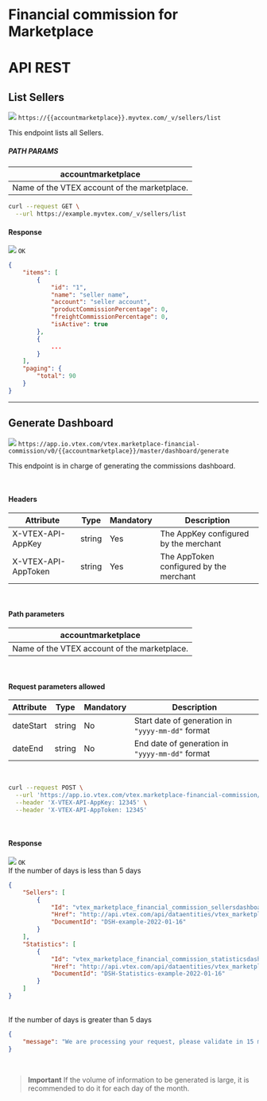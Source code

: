 # Financial commission for Marketplace

# API REST
## List Sellers
![](https://img.shields.io/static/v1?label=&message=GET&color=brightgreen) `https://{{accountmarketplace}}.myvtex.com/_v/sellers/list`

This endpoint lists all Sellers.

##### PATH PARAMS
| accountmarketplace  |
| ------------ |
|  Name of the VTEX account of the marketplace. |

```bash
curl --request GET \
  --url https://example.myvtex.com/_v/sellers/list
```

#### **Response**

![](https://img.shields.io/static/v1?label=&message=200&color=green) `OK`

```json
{
	"items": [
		{
			"id": "1",
			"name": "seller name",
			"account": "seller account",
			"productCommissionPercentage": 0,
			"freightCommissionPercentage": 0,
			"isActive": true
		},
		{
			...
		}
	],
	"paging": {
		"total": 90
	}
}
```

__________________________________________________

## Generate Dashboard
![](https://img.shields.io/static/v1?label=&message=POST&color=brightgreen) `https://app.io.vtex.com/vtex.marketplace-financial-commission/v0/{{accountmarketplace}}/master/dashboard/generate`

This endpoint is in charge of generating the commissions dashboard.

<br />

#### **Headers**
| Attribute               | Type        | Mandatory | Description |
| ----------------------- | ----------- |---------- | ----------- |
| X-VTEX-API-AppKey       | string      | Yes       |The AppKey configured by the merchant             |
| X-VTEX-API-AppToken     | string      | Yes       |The AppToken configured by the merchant           | 

<br />

#### **Path parameters**

| accountmarketplace  |
| ------------ |
|  Name of the VTEX account of the marketplace. |

<br />

#### **Request parameters allowed**
| Attribute   | Type        | Mandatory | Description |
| ----------- | ----------- |---------- | ----------- |
| dateStart   | string      | No        |Start date of generation in ```"yyyy-mm-dd"``` format          |
| dateEnd     | string      | No        |End date of generation in ```"yyyy-mm-dd"``` format            | 

<br />

```bash
curl --request POST \
  --url 'https://app.io.vtex.com/vtex.marketplace-financial-commission/v0/example/master/dashboard/generate?dateStart=2022-04-25&dateEnd=2022-04-30' \
  --header 'X-VTEX-API-AppKey: 12345' \
  --header 'X-VTEX-API-AppToken: 12345'
```
<br />

#### **Response** 

![](https://img.shields.io/static/v1?label=&message=200&color=green) `OK`\
If the number of days is less than 5 days

```json
{
	"Sellers": [
		{
			"Id": "vtex_marketplace_financial_commission_sellersdashboards-DSH-example-2022-01-16",
			"Href": "http://api.vtex.com/api/dataentities/vtex_marketplace_financial_commission_sellersdashboards/documents/DSH-example-2022-01-16?an=example&_schema=0.0.1",
			"DocumentId": "DSH-example-2022-01-16"
		}
	],
	"Statistics": [
		{
			"Id": "vtex_marketplace_financial_commission_statisticsdashboards-DSH-Statistics-example-2022-01-16",
			"Href": "http://api.vtex.com/api/dataentities/vtex_marketplace_financial_commission_statisticsdashboards/documents/DSH-Statistics-example-2022-01-16?an=example&_schema=0.0.1",
			"DocumentId": "DSH-Statistics-example-2022-01-16"
		}
	]
}
```
\
If the number of days is greater than 5 days

```json
{
	"message": "We are processing your request, please validate in 15 minutes."
}
```
<br />

> **Important**
> If the volume of information to be generated is large, it is recommended to do it for each day of the month.
